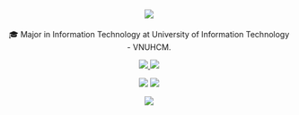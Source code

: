 <h1 align="center">
    <img src="https://readme-typing-svg.herokuapp.com/?font=Righteous&size=35&center=true&vCenter=true&width=500&height=70&duration=4000&lines=Aloha!+👋;+I'm+Vo+Nhat+Phuong!;" />
</h1>

<div align="center">
 
🎓 Major in Information Technology at University of Information Technology - VNUHCM.
<div align="center"> 
  <a href="https://www.facebook.com/phuong.vonhat.tuhy/" target="_blank">
    <img src="https://img.shields.io/badge/Facebook-1877F2?style=for-the-badge&logo=facebook&logoColor=white" />
</a>
<a href="https://www.instagram.com/tuhy.sapoche.99/" target="_blank">
    <img src="https://img.shields.io/badge/Instagram-E4405F?style=for-the-badge&logo=instagram&logoColor=white" />
</a>
</div> 
 </div>
<p align="center">
  <img src="https://github-readme-stats.vercel.app/api?username=vonhatphuongahihi&show_icons=true&theme=default" />
  <img src="https://github-readme-stats.vercel.app/api/top-langs/?username=vonhatphuongahihi&layout=compact" />
</p>
<p align="center">
  <img src="https://github-readme-streak-stats.herokuapp.com/?user=vonhatphuongahihi&layout=compact" />
</p>

<br/>
